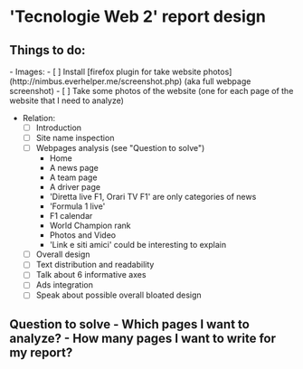# 'Tecnologie Web 2' report design

<h2>Things to do:</h2>
- Images:
  - [ ] Install [firefox plugin for take website photos](http://nimbus.everhelper.me/screenshot.php) (aka full webpage screenshot)
  - [ ] Take some photos of the website (one for each page of the website that I need to analyze)

- Relation:
  - [ ] Introduction
  - [ ] Site name inspection
  - [ ] Webpages analysis (see "Question to solve")
    - Home
    - A news page
    - A team page
    - A driver page
    - 'Diretta live F1, Orari TV F1' are only categories of news
    - 'Formula 1 live'
    - F1 calendar
    - World Champion rank
    - Photos and Video
    - 'Link e siti amici' could be interesting to explain
  - [ ] Overall design
  - [ ] Text distribution and readability
  - [ ] Talk about 6 informative axes
  - [ ] Ads integration
  - [ ] Speak about possible overall bloated design

<h2>Question to solve</2>
- Which pages I want to analyze?
- How many pages I want to write for my report?